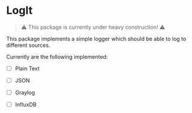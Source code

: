 # LogIt
 
>:warning: This package is currently under heavy construction! :warning:

This package implements a simple logger which should be able to log to different sources.

Currently are the following implemented:
- [ ] Plain Text
- [ ] JSON
- [ ] Graylog
- [ ] InfluxDB

